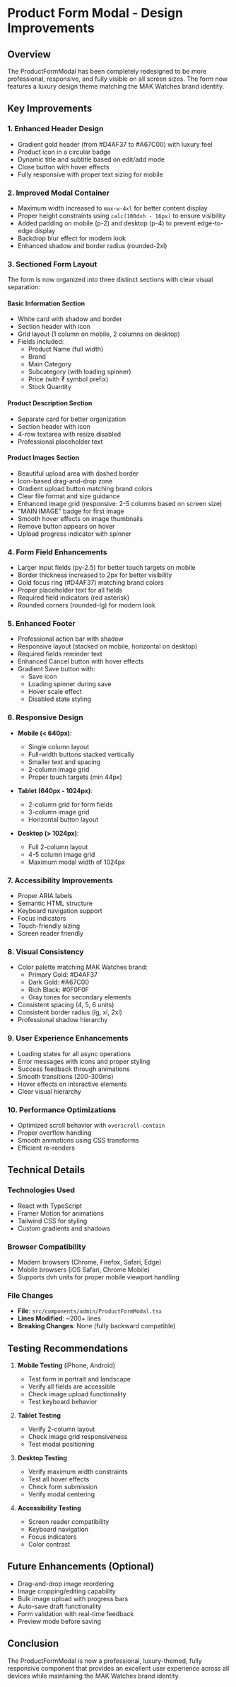 # Product Form Modal - Design Improvements

## Overview

The ProductFormModal has been completely redesigned to be more professional, responsive, and fully visible on all screen sizes. The form now features a luxury design theme matching the MAK Watches brand identity.

## Key Improvements

### 1. **Enhanced Header Design**

- Gradient gold header (from #D4AF37 to #A67C00) with luxury feel
- Product icon in a circular badge
- Dynamic title and subtitle based on edit/add mode
- Close button with hover effects
- Fully responsive with proper text sizing for mobile

### 2. **Improved Modal Container**

- Maximum width increased to `max-w-4xl` for better content display
- Proper height constraints using `calc(100dvh - 16px)` to ensure visibility
- Added padding on mobile (p-2) and desktop (p-4) to prevent edge-to-edge display
- Backdrop blur effect for modern look
- Enhanced shadow and border radius (rounded-2xl)

### 3. **Sectioned Form Layout**

The form is now organized into three distinct sections with clear visual separation:

#### **Basic Information Section**

- White card with shadow and border
- Section header with icon
- Grid layout (1 column on mobile, 2 columns on desktop)
- Fields included:
  - Product Name (full width)
  - Brand
  - Main Category
  - Subcategory (with loading spinner)
  - Price (with ₹ symbol prefix)
  - Stock Quantity

#### **Product Description Section**

- Separate card for better organization
- Section header with icon
- 4-row textarea with resize disabled
- Professional placeholder text

#### **Product Images Section**

- Beautiful upload area with dashed border
- Icon-based drag-and-drop zone
- Gradient upload button matching brand colors
- Clear file format and size guidance
- Enhanced image grid (responsive: 2-5 columns based on screen size)
- "MAIN IMAGE" badge for first image
- Smooth hover effects on image thumbnails
- Remove button appears on hover
- Upload progress indicator with spinner

### 4. **Form Field Enhancements**

- Larger input fields (py-2.5) for better touch targets on mobile
- Border thickness increased to 2px for better visibility
- Gold focus ring (#D4AF37) matching brand colors
- Proper placeholder text for all fields
- Required field indicators (red asterisk)
- Rounded corners (rounded-lg) for modern look

### 5. **Enhanced Footer**

- Professional action bar with shadow
- Responsive layout (stacked on mobile, horizontal on desktop)
- Required fields reminder text
- Enhanced Cancel button with hover effects
- Gradient Save button with:
  - Save icon
  - Loading spinner during save
  - Hover scale effect
  - Disabled state styling

### 6. **Responsive Design**

- **Mobile (< 640px)**:

  - Single column layout
  - Full-width buttons stacked vertically
  - Smaller text and spacing
  - 2-column image grid
  - Proper touch targets (min 44px)

- **Tablet (640px - 1024px)**:

  - 2-column grid for form fields
  - 3-column image grid
  - Horizontal button layout

- **Desktop (> 1024px)**:
  - Full 2-column layout
  - 4-5 column image grid
  - Maximum modal width of 1024px

### 7. **Accessibility Improvements**

- Proper ARIA labels
- Semantic HTML structure
- Keyboard navigation support
- Focus indicators
- Touch-friendly sizing
- Screen reader friendly

### 8. **Visual Consistency**

- Color palette matching MAK Watches brand:
  - Primary Gold: #D4AF37
  - Dark Gold: #A67C00
  - Rich Black: #0F0F0F
  - Gray tones for secondary elements
- Consistent spacing (4, 5, 6 units)
- Consistent border radius (lg, xl, 2xl)
- Professional shadow hierarchy

### 9. **User Experience Enhancements**

- Loading states for all async operations
- Error messages with icons and proper styling
- Success feedback through animations
- Smooth transitions (200-300ms)
- Hover effects on interactive elements
- Clear visual hierarchy

### 10. **Performance Optimizations**

- Optimized scroll behavior with `overscroll-contain`
- Proper overflow handling
- Smooth animations using CSS transforms
- Efficient re-renders

## Technical Details

### Technologies Used

- React with TypeScript
- Framer Motion for animations
- Tailwind CSS for styling
- Custom gradients and shadows

### Browser Compatibility

- Modern browsers (Chrome, Firefox, Safari, Edge)
- Mobile browsers (iOS Safari, Chrome Mobile)
- Supports dvh units for proper mobile viewport handling

### File Changes

- **File**: `src/components/admin/ProductFormModal.tsx`
- **Lines Modified**: ~200+ lines
- **Breaking Changes**: None (fully backward compatible)

## Testing Recommendations

1. **Mobile Testing** (iPhone, Android)

   - Test form in portrait and landscape
   - Verify all fields are accessible
   - Check image upload functionality
   - Test keyboard behavior

2. **Tablet Testing**

   - Verify 2-column layout
   - Check image grid responsiveness
   - Test modal positioning

3. **Desktop Testing**

   - Verify maximum width constraints
   - Test all hover effects
   - Check form submission
   - Verify modal centering

4. **Accessibility Testing**
   - Screen reader compatibility
   - Keyboard navigation
   - Focus indicators
   - Color contrast

## Future Enhancements (Optional)

- Drag-and-drop image reordering
- Image cropping/editing capability
- Bulk image upload with progress bars
- Auto-save draft functionality
- Form validation with real-time feedback
- Preview mode before saving

## Conclusion

The ProductFormModal is now a professional, luxury-themed, fully responsive component that provides an excellent user experience across all devices while maintaining the MAK Watches brand identity.
